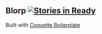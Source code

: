 ## Blorp [![Stories in Ready](https://badge.waffle.io/thomasboyt/blorp.png?label=ready&title=Ready)](https://waffle.io/thomasboyt/blorp)

Built with [Coquette Boilerplate](https://github.com/thomasboyt/coquette-boilerplate)
